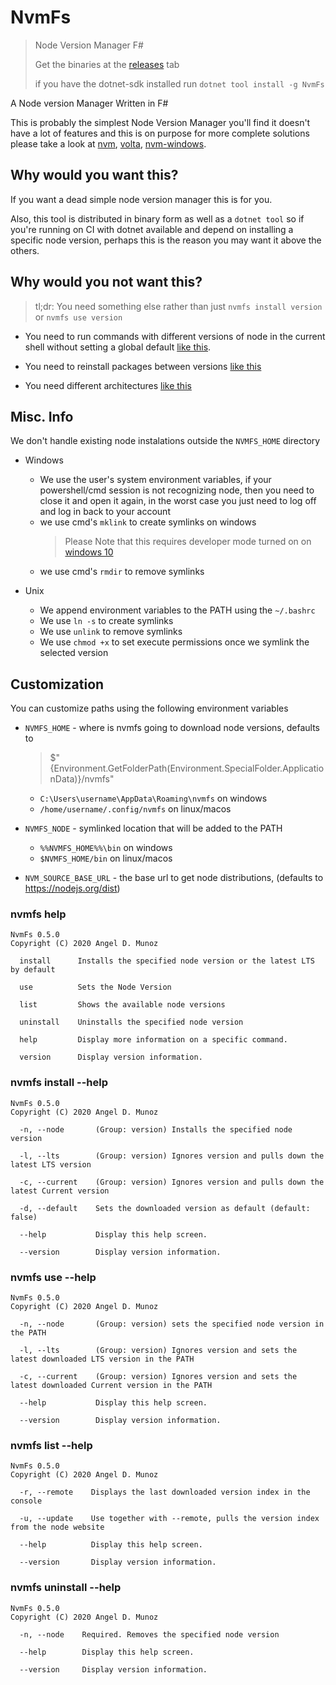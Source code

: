 [nvm]: https://github.com/nvm-sh/nvm
[volta]: https://volta.sh/
[nvm-windows]: https://github.com/coreybutler/nvm-windows

# NvmFs

> Node Version Manager F#
>
> Get the binaries at the [releases](https://github.com/AngelMunoz/NvmFs/releases) tab
>
> if you have the dotnet-sdk installed run  `dotnet tool install -g NvmFs`

A Node version Manager Written in F#

This is probably the simplest Node Version Manager you'll find it doesn't have a lot of features and this is on purpose for more complete solutions please take a look at [nvm], [volta], [nvm-windows].

## Why would you want this?

If you want a dead simple node version manager this is for you.

Also, this tool is distributed in binary form as well as a `dotnet tool` so if you're running on CI with dotnet available and depend on installing a specific node version, perhaps this is the reason you may want it above the others.


## Why would you not want this?

> tl;dr: You need something else rather than just `nvmfs install version` or `nvmfs use version`

- You need to run commands with different versions of node in the current shell without setting a global default [like this](https://docs.volta.sh/reference/run).

- You need to reinstall packages between versions [like this](https://github.com/nvm-sh/nvm#migrating-global-packages-while-installing)

- You need different architectures [like this](https://github.com/coreybutler/nvm-windows#usage)

## Misc. Info

We don't handle existing node instalations outside the `NVMFS_HOME` directory

- Windows

  - We use the user's system environment variables, if your powershell/cmd session is not recognizing node, then you need to close it and open it again, in the worst case you just need to log off and log in back to your account
  - we use cmd's `mklink` to create symlinks on windows
    > Please Note that this requires developer mode turned on on [windows 10](https://blogs.windows.com/windowsdeveloper/2016/12/02/symlinks-windows-10/)
  - we use cmd's `rmdir` to remove symlinks

- Unix
  - We append environment variables to the PATH using the `~/.bashrc`
  - We use `ln -s` to create symlinks
  - We use `unlink` to remove symlinks
  - We use `chmod +x` to set execute permissions once we symlink the selected version

## Customization

You can customize paths using the following environment variables

- `NVMFS_HOME` - where is nvmfs going to download node versions, defaults to

  > $"{Environment.GetFolderPath(Environment.SpecialFolder.ApplicationData)}/nvmfs"

  - `C:\Users\username\AppData\Roaming\nvmfs` on windows
  - `/home/username/.config/nvmfs` on linux/macos

- `NVMFS_NODE` - symlinked location that will be added to the PATH
  - `%%NVMFS_HOME%%\bin` on windows
  - `$NVMFS_HOME/bin` on linux/macos
- `NVM_SOURCE_BASE_URL` - the base url to get node distributions, (defaults to https://nodejs.org/dist)

### nvmfs help

```
NvmFs 0.5.0
Copyright (C) 2020 Angel D. Munoz

  install      Installs the specified node version or the latest LTS by default

  use          Sets the Node Version

  list         Shows the available node versions

  uninstall    Uninstalls the specified node version

  help         Display more information on a specific command.

  version      Display version information.
```

### nvmfs install --help

```
NvmFs 0.5.0
Copyright (C) 2020 Angel D. Munoz

  -n, --node       (Group: version) Installs the specified node version

  -l, --lts        (Group: version) Ignores version and pulls down the latest LTS version

  -c, --current    (Group: version) Ignores version and pulls down the latest Current version

  -d, --default    Sets the downloaded version as default (default: false)

  --help           Display this help screen.

  --version        Display version information.
```

### nvmfs use --help

```
NvmFs 0.5.0
Copyright (C) 2020 Angel D. Munoz

  -n, --node       (Group: version) sets the specified node version in the PATH

  -l, --lts        (Group: version) Ignores version and sets the latest downloaded LTS version in the PATH

  -c, --current    (Group: version) Ignores version and sets the latest downloaded Current version in the PATH

  --help           Display this help screen.

  --version        Display version information.
```

### nvmfs list --help

```
NvmFs 0.5.0
Copyright (C) 2020 Angel D. Munoz

  -r, --remote    Displays the last downloaded version index in the console

  -u, --update    Use together with --remote, pulls the version index from the node website

  --help          Display this help screen.

  --version       Display version information.
```

### nvmfs uninstall --help

```
NvmFs 0.5.0
Copyright (C) 2020 Angel D. Munoz

  -n, --node    Required. Removes the specified node version

  --help        Display this help screen.

  --version     Display version information.
```
